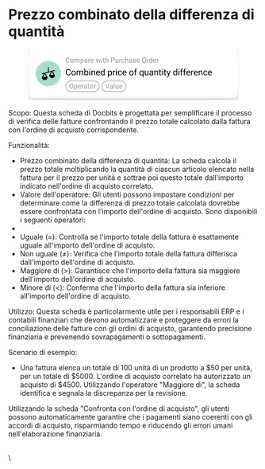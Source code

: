 # Prezzo combinato della differenza di quantità

<figure><img src="../../../.gitbook/assets/Bildschirmfoto 2024-05-02 um 14.20.17.png" alt=""><figcaption></figcaption></figure>

Scopo: Questa scheda di Docbits è progettata per semplificare il processo di verifica delle fatture confrontando il prezzo totale calcolato dalla fattura con l'ordine di acquisto corrispondente.

Funzionalità:

* Prezzo combinato della differenza di quantità: La scheda calcola il prezzo totale moltiplicando la quantità di ciascun articolo elencato nella fattura per il prezzo per unità e sottrae poi questo totale dall'importo indicato nell'ordine di acquisto correlato.
* Valore dell'operatore: Gli utenti possono impostare condizioni per determinare come la differenza di prezzo totale calcolata dovrebbe essere confrontata con l'importo dell'ordine di acquisto. Sono disponibili i seguenti operatori:
*
* Uguale (=): Controlla se l'importo totale della fattura è esattamente uguale all'importo dell'ordine di acquisto.
* Non uguale (≠): Verifica che l'importo totale della fattura differisca dall'importo dell'ordine di acquisto.
* Maggiore di (>): Garantisce che l'importo della fattura sia maggiore dell'importo dell'ordine di acquisto.
* Minore di (<): Conferma che l'importo della fattura sia inferiore all'importo dell'ordine di acquisto.

Utilizzo: Questa scheda è particolarmente utile per i responsabili ERP e i contabili finanziari che devono automatizzare e proteggere da errori la conciliazione delle fatture con gli ordini di acquisto, garantendo precisione finanziaria e prevenendo sovrapagamenti o sottopagamenti.

Scenario di esempio:

* Una fattura elenca un totale di 100 unità di un prodotto a $50 per unità, per un totale di $5000. L'ordine di acquisto correlato ha autorizzato un acquisto di $4500. Utilizzando l'operatore "Maggiore di", la scheda identifica e segnala la discrepanza per la revisione.

Utilizzando la scheda "Confronta con l'ordine di acquisto", gli utenti possono automaticamente garantire che i pagamenti siano coerenti con gli accordi di acquisto, risparmiando tempo e riducendo gli errori umani nell'elaborazione finanziaria.

\
\
